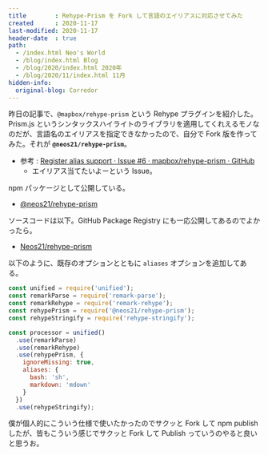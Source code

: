 ```yaml
---
title        : Rehype-Prism を Fork して言語のエイリアスに対応させてみた
created      : 2020-11-17
last-modified: 2020-11-17
header-date  : true
path:
  - /index.html Neo's World
  - /blog/index.html Blog
  - /blog/2020/index.html 2020年
  - /blog/2020/11/index.html 11月
hidden-info:
  original-blog: Corredor
---
```


昨日の記事で、`@mapbox/rehype-prism` という Rehype プラグインを紹介した。Prism.js というシンタックスハイライトのライブラリを適用してくれえるモノなのだが、言語名のエイリアスを指定できなかったので、自分で Fork 版を作ってみた。それが **`@neos21/rehype-prism`**。

- 参考 : [Register alias support · Issue #6 · mapbox/rehype-prism · GitHub](https://github.com/mapbox/rehype-prism/issues/6)
  - エイリアス当てたいよーという Issue。

npm パッケージとして公開している。

- [@neos21/rehype-prism](https://www.npmjs.com/package/@neos21/rehype-prism)

ソースコードは以下。GitHub Package Registry にも一応公開してあるのでよかったら。

- [Neos21/rehype-prism](https://github.com/Neos21/rehype-prism)

以下のように、既存のオプションとともに `aliases` オプションを追加してある。

```javascript
const unified = require('unified');
const remarkParse = require('remark-parse');
const remarkRehype = require('remark-rehype');
const rehypePrism = require('@neos21/rehype-prism');
const rehypeStringify = require('rehype-stringify');

const processor = unified()
  .use(remarkParse)
  .use(remarkRehype)
  .use(rehypePrism, {
    ignoreMissing: true,
    aliases: {
      bash: 'sh',
      markdown: 'mdown'
    }
  })
  .use(rehypeStringify);
```

僕が個人的にこういう仕様で使いたかったのでサクッと Fork して npm publish したが、皆もこういう感じでサクッと Fork して Publish っていうのやると良いと思うお。

